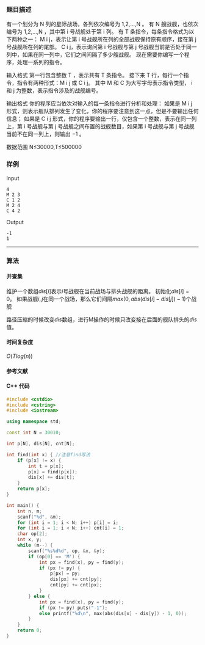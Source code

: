 ### 题目描述

有一个划分为  N  列的星际战场，各列依次编号为  1,2,…,N 。
有  N  艘战舰，也依次编号为  1,2,…,N ，其中第  i  号战舰处于第  i  列。
有  T  条指令，每条指令格式为以下两种之一：
M i j，表示让第  i  号战舰所在列的全部战舰保持原有顺序，接在第  j  号战舰所在列的尾部。
C i j，表示询问第  i  号战舰与第  j  号战舰当前是否处于同一列中，如果在同一列中，它们之间间隔了多少艘战舰。
现在需要你编写一个程序，处理一系列的指令。

输入格式
第一行包含整数  T ，表示共有  T  条指令。
接下来  T  行，每行一个指令，指令有两种形式：M i j 或 C i j。
其中  M  和  C  为大写字母表示指令类型， i  和  j  为整数，表示指令涉及的战舰编号。

输出格式
你的程序应当依次对输入的每一条指令进行分析和处理：
如果是 M i j 形式，则表示舰队排列发生了变化，你的程序要注意到这一点，但是不要输出任何信息；
如果是 C i j 形式，你的程序要输出一行，仅包含一个整数，表示在同一列上，第  i  号战舰与第  j  号战舰之间布置的战舰数目，如果第  i  号战舰与第  j  号战舰当前不在同一列上，则输出  −1 。

数据范围
N≤30000,T≤500000 

### 样例

Input

```
4
M 2 3
C 1 2
M 2 4
C 4 2
```

Output

```
-1
1
```

----------

### 算法
#### 并查集

维护一个数组$dis[i]$表示$i$号战舰在当前战场与排头战舰的距离。
初始化$dis[i] = 0$。
如果战舰$i,j$在同一个战场，那么它们间隔$max(0, abs(dis[i] - dis[j]) - 1)$个战舰

路径压缩的时候改变$dis$数组，进行M操作的时候只改变接在后面的舰队排头的$dis$值。

#### 时间复杂度

$O(Tlog(n))$

#### 参考文献

#### C++ 代码

``` cpp
#include <cstdio>
#include <cstring>
#include <iostream>

using namespace std;

const int N = 30010;

int p[N], dis[N], cnt[N];

int find(int x) { //注意find写法
    if (p[x] != x) {
        int t = p[x];
        p[x] = find(p[x]);
        dis[x] += dis[t];
    }
    return p[x];
}

int main() {
    int n, m;
    scanf("%d", &m);
    for (int i = 1; i < N; i++) p[i] = i;
    for (int i = 1; i < N; i++) cnt[i] = 1;
    char op[2];
    int x, y;
    while (m--) {
        scanf("%s%d%d", op, &x, &y);
        if (op[0] == 'M') {
            int px = find(x), py = find(y);
            if (px != py) {
                p[px] = py;
                dis[px] += cnt[py];
                cnt[py] += cnt[px];
            }
        } else {
            int px = find(x), py = find(y);
            if (px != py) puts("-1");
            else printf("%d\n", max(abs(dis[x] - dis[y]) - 1, 0));
        }
    }
    return 0;
}
```